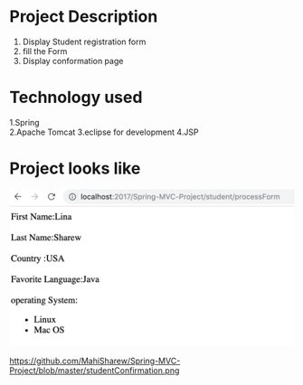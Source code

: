 # Project Description
1. Display Student registration form 
2.  fill the Form 
3.  Display conformation page 

# Technology used
1.Spring  
2.Apache Tomcat
3.eclipse for development
4.JSP

# Project looks like  
![HProject looks like design](https://github.com/MahiSharew/Spring-MVC-Project/blob/master/studentConfirmation.png)


https://github.com/MahiSharew/Spring-MVC-Project/blob/master/studentConfirmation.png

